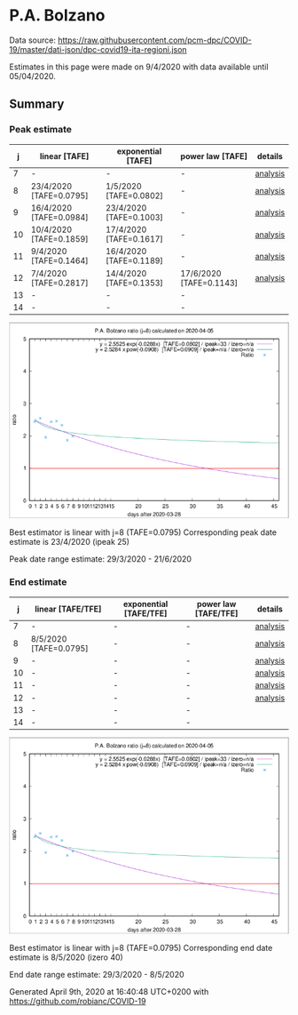 # P.A. Bolzano


Data source: https://raw.githubusercontent.com/pcm-dpc/COVID-19/master/dati-json/dpc-covid19-ita-regioni.json

Estimates in this page were made on 9/4/2020 with data available until 05/04/2020.


## Summary 

### Peak estimate 
|j|linear [TAFE]|exponential [TAFE]|power law [TAFE]|details|
|---|----|-----------|---------|-------|
|7|-|-|-|[analysis](COVID-19_p.a._bolzano_j7_2020-04-05.md)|
|8|23/4/2020 [TAFE=0.0795]|1/5/2020 [TAFE=0.0802]|-|[analysis](COVID-19_p.a._bolzano_j8_2020-04-05.md)|
|9|16/4/2020 [TAFE=0.0984]|23/4/2020 [TAFE=0.1003]|-|[analysis](COVID-19_p.a._bolzano_j9_2020-04-05.md)|
|10|10/4/2020 [TAFE=0.1859]|17/4/2020 [TAFE=0.1617]|-|[analysis](COVID-19_p.a._bolzano_j10_2020-04-05.md)|
|11|9/4/2020 [TAFE=0.1464]|16/4/2020 [TAFE=0.1189]|-|[analysis](COVID-19_p.a._bolzano_j11_2020-04-05.md)|
|12|7/4/2020 [TAFE=0.2817]|14/4/2020 [TAFE=0.1353]|17/6/2020 [TAFE=0.1143]|[analysis](COVID-19_p.a._bolzano_j12_2020-04-05.md)|
|13|-|-|-||
|14|-|-|-||

![best peak estimate](COVID-19_p.a._bolzano_j8_2020-04-05.png)

Best estimator is linear with j=8 (TAFE=0.0795)
Corresponding peak date estimate is 23/4/2020 (ipeak 25)


Peak date range estimate: 29/3/2020 - 21/6/2020

### End estimate 
|j|linear [TAFE/TFE]|exponential [TAFE/TFE]|power law [TAFE/TFE]|details|
|---|----|-----------|---------|-------|
|7|-|-|-|[analysis](COVID-19_p.a._bolzano_j7_2020-04-05.md)|
|8|8/5/2020 [TAFE=0.0795]|-|-|[analysis](COVID-19_p.a._bolzano_j8_2020-04-05.md)|
|9|-|-|-|[analysis](COVID-19_p.a._bolzano_j9_2020-04-05.md)|
|10|-|-|-|[analysis](COVID-19_p.a._bolzano_j10_2020-04-05.md)|
|11|-|-|-|[analysis](COVID-19_p.a._bolzano_j11_2020-04-05.md)|
|12|-|-|-|[analysis](COVID-19_p.a._bolzano_j12_2020-04-05.md)|
|13|-|-|-||
|14|-|-|-||

![best zero estimate](COVID-19_p.a._bolzano_j8_2020-04-05.png)

Best estimator is linear with j=8 (TAFE=0.0795)
Corresponding end date estimate is 8/5/2020 (izero 40)


End date range estimate: 29/3/2020 - 8/5/2020

Generated April 9th, 2020 at 16:40:48 UTC+0200 with https://github.com/robianc/COVID-19
